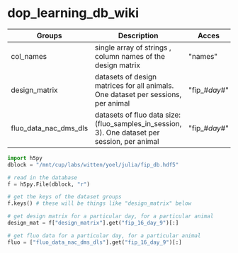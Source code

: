# dop_learning_db_wiki

| Groups | Description | Acces | Name |
| ------ | ----------- | ----- | ---- |
| col_names |	single array of strings , column names of the design matrix |	"names" |
| design_matrix |	datasets of design matrices for all animals. One dataset per sessions, per animal |	"fip_#_day_#" |
| fluo_data_nac_dms_dls | datasets of fluo data size: (fluo_samples_in_session,  3). One dataset per session, per animal |	"fip_#_day_#" |


```python
import h5py
dblock = "/mnt/cup/labs/witten/yoel/julia/fip_db.hdf5"

# read in the database
f = h5py.File(dblock, "r")

# get the keys of the dataset groups
f.keys() # these will be things like "design_matrix" below

# get design matrix for a particular day, for a particular animal
design_mat = f["design_matrix"].get("fip_16_day_9")[:]

# get fluo data for a particular day, for a particular animal
fluo = ["fluo_data_nac_dms_dls"].get("fip_16_day_9")[:]
```
